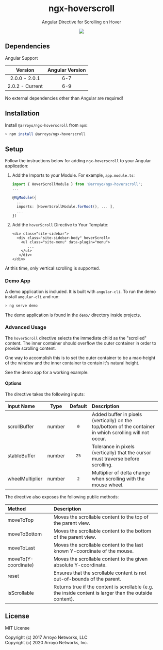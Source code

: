<div align="center">
    <h1>ngx-hoverscroll</h1>
    <p>Angular Directive for Scrolling on Hover</p>
    <img src="https://raw.githubusercontent.com/arroyonetworks/ngx-hoverscroll/f3698d0ac7d01bddb67dc67a1dfed6ab28b92b69/docs/hoverscroll.gif">
</div>

## Dependencies

Angular Support

| Version           | Angular Version   |
|:-----------------:|:-----------------:|
| 2.0.0 - 2.0.1     | 6-7               |
| 2.0.2 - Current   | 6-9               |



No external dependencies other than Angular are required!

## Installation

Install `@arroyo/ngx-hoverscroll` from `npm`:
```bash
> npm install @arroyo/ngx-hoverscroll
```


## Setup

Follow the instructions below for adding `ngx-hoverscroll` to your Angular application:

1. Add the Imports to your Module. For example, `app.module.ts`:
    ```typescript
    import { HoverScrollModule } from '@arroyo/ngx-hoverscroll';
    ...
    
    @NgModule({
      ...
      imports: [HoverScrollModule.forRoot(), ... ],
      ... 
    })
    ```
    
2. Add the `hoverScroll` Directive to Your Template:
    ```angular2html
    <div class="site-sidebar">
      <div class="site-sidebar-body" hoverScroll>
        <ul class="site-menu" data-plugin="menu">
           ...
        </ul>
       </div>
    </div>
    ```

At this time, only vertical scrolling is supported.

### Demo App

A demo application is included. It is built with `angular-cli`. To run the demo install `angular-cli` and run:
```bash
> ng serve demo
```

The demo application is found in the `demo/` directory inside projects.


### Advanced Usage

The `hoverScroll` directive selects the immediate child as the "scrolled" content.
The inner container should overflow the outer container in order to provide scrolling content.

One way to accomplish this is to set the outer container to be a max-height of the window and the inner
container to contain it's natural height.

See the demo app for a working example.


#### Options

The directive takes the following inputs:

| Input Name                | Type      | Default   | Description   |
|:--------------------------|:---------:|:---------:|:--------------|
| scrollBuffer              | number    | `0`       | Added buffer in pixels (vertically) on the top/bottom of the container in which scrolling will not occur.
| stableBuffer              | number    | `25`      | Tolerance in pixels (vertically) that the cursor must traverse before scrolling.
| wheelMultiplier           | number    | `2`       | Multiplier of delta change when scrolling with the mouse wheel.

The directive also exposes the following public methods:

| Method                    | Description   |
|:--------------------------|:--------------|
| moveToTop                 | Moves the scrollable content to the top of the parent view.
| moveToBottom              | Moves the scrollable content to the bottom of the parent view.
| moveToLast                | Moves the scrollable content to the last known Y-coordinate of the mouse.
| moveTo(Y-coordinate)      | Moves the scrollable content to the given absolute Y-coordinate.
| reset                     | Ensures that the scrollable content is not out-of-bounds of the parent.
| isScrollable              | Returns true if the content is scrollable (e.g. the inside content is larger than the outside content).


## License

MIT License

Copyright (c) 2017 Arroyo Networks, LLC <br>
Copyright (c) 2020 Arroyo Networks, Inc.

